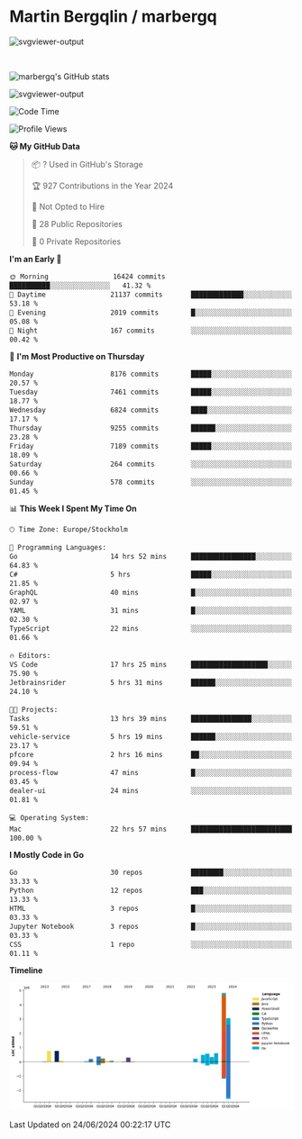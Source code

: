 # Martin Bergqlin / marbergq

![svgviewer-output](https://user-images.githubusercontent.com/2405410/206014777-22d41ecb-c24f-421d-b7d9-bba2cb5bb0de.svg)

<br>

<!--- [![Martin's Week](https://github-readme-stats.vercel.app/api/wakatime?username=marbergq&theme=dark)](https://github.com/anuraghazra/github-readme-stats) -->

![marbergq's GitHub stats](https://github-readme-stats.vercel.app/api?username=marbergq&count_private=true&show_icons=true)

![svgviewer-output](https://wakatime.com/badge/user/3f0a2069-6683-4e19-9a4a-7d21ea815067.svg)

<!--START_SECTION:waka-->
![Code Time](http://img.shields.io/badge/Code%20Time-4%2C167%20hrs%2022%20mins-blue)

![Profile Views](http://img.shields.io/badge/Profile%20Views-0-blue)

**🐱 My GitHub Data** 

> 📦 ? Used in GitHub's Storage 
 > 
> 🏆 927 Contributions in the Year 2024
 > 
> 🚫 Not Opted to Hire
 > 
> 📜 28 Public Repositories 
 > 
> 🔑 0 Private Repositories 
 > 
**I'm an Early 🐤** 

```text
🌞 Morning                16424 commits       ██████████░░░░░░░░░░░░░░░   41.32 % 
🌆 Daytime                21137 commits       █████████████░░░░░░░░░░░░   53.18 % 
🌃 Evening                2019 commits        █░░░░░░░░░░░░░░░░░░░░░░░░   05.08 % 
🌙 Night                  167 commits         ░░░░░░░░░░░░░░░░░░░░░░░░░   00.42 % 
```
📅 **I'm Most Productive on Thursday** 

```text
Monday                   8176 commits        █████░░░░░░░░░░░░░░░░░░░░   20.57 % 
Tuesday                  7461 commits        █████░░░░░░░░░░░░░░░░░░░░   18.77 % 
Wednesday                6824 commits        ████░░░░░░░░░░░░░░░░░░░░░   17.17 % 
Thursday                 9255 commits        ██████░░░░░░░░░░░░░░░░░░░   23.28 % 
Friday                   7189 commits        █████░░░░░░░░░░░░░░░░░░░░   18.09 % 
Saturday                 264 commits         ░░░░░░░░░░░░░░░░░░░░░░░░░   00.66 % 
Sunday                   578 commits         ░░░░░░░░░░░░░░░░░░░░░░░░░   01.45 % 
```


📊 **This Week I Spent My Time On** 

```text
🕑︎ Time Zone: Europe/Stockholm

💬 Programming Languages: 
Go                       14 hrs 52 mins      ████████████████░░░░░░░░░   64.83 % 
C#                       5 hrs               █████░░░░░░░░░░░░░░░░░░░░   21.85 % 
GraphQL                  40 mins             █░░░░░░░░░░░░░░░░░░░░░░░░   02.97 % 
YAML                     31 mins             █░░░░░░░░░░░░░░░░░░░░░░░░   02.30 % 
TypeScript               22 mins             ░░░░░░░░░░░░░░░░░░░░░░░░░   01.66 % 

🔥 Editors: 
VS Code                  17 hrs 25 mins      ███████████████████░░░░░░   75.90 % 
Jetbrainsrider           5 hrs 31 mins       ██████░░░░░░░░░░░░░░░░░░░   24.10 % 

🐱‍💻 Projects: 
Tasks                    13 hrs 39 mins      ███████████████░░░░░░░░░░   59.51 % 
vehicle-service          5 hrs 19 mins       ██████░░░░░░░░░░░░░░░░░░░   23.17 % 
pfcore                   2 hrs 16 mins       ██░░░░░░░░░░░░░░░░░░░░░░░   09.94 % 
process-flow             47 mins             █░░░░░░░░░░░░░░░░░░░░░░░░   03.45 % 
dealer-ui                24 mins             ░░░░░░░░░░░░░░░░░░░░░░░░░   01.81 % 

💻 Operating System: 
Mac                      22 hrs 57 mins      █████████████████████████   100.00 % 
```

**I Mostly Code in Go** 

```text
Go                       30 repos            ████████░░░░░░░░░░░░░░░░░   33.33 % 
Python                   12 repos            ███░░░░░░░░░░░░░░░░░░░░░░   13.33 % 
HTML                     3 repos             █░░░░░░░░░░░░░░░░░░░░░░░░   03.33 % 
Jupyter Notebook         3 repos             █░░░░░░░░░░░░░░░░░░░░░░░░   03.33 % 
CSS                      1 repo              ░░░░░░░░░░░░░░░░░░░░░░░░░   01.11 % 
```



**Timeline**

![Lines of Code chart](https://raw.githubusercontent.com/marbergq/marbergq/main/assets/bar_graph.png)


 Last Updated on 24/06/2024 00:22:17 UTC
<!--END_SECTION:waka-->
